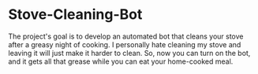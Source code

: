 # Stove-Cleaning-Bot
The project's goal is to develop an automated bot that cleans your stove after a greasy night of cooking. I personally hate cleaning my stove and leaving it will just make it harder to clean. So, now you can turn on the bot, and it gets all that grease while you can eat your home-cooked meal.

![]()
